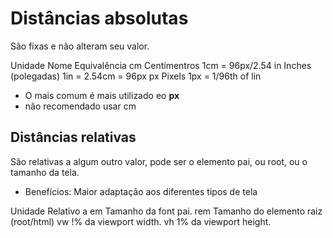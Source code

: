 # Distâncias absolutas <length>

São fixas e não alteram seu valor.

Unidade     Nome                Equivalência
cm          Centímentros        1cm = 96px/2.54
in          Inches (polegadas)  1in = 2.54cm = 96px
px          Pixels              1px = 1/96th of lin

* O mais comum é mais utilizado eo **px**
* não recomendado usar cm

## Distâncias relativas

São relativas a algum outro valor, pode ser o elemento pai, ou root, ou o tamanho da tela.

* Benefícios: Maior adaptação aos diferentes tipos de tela

Unidade         Relativo a
em              Tamanho da font pai.
rem             Tamanho do elemento raiz (root/html)
vw              !% da viewport width.
vh              1% da viewport height.